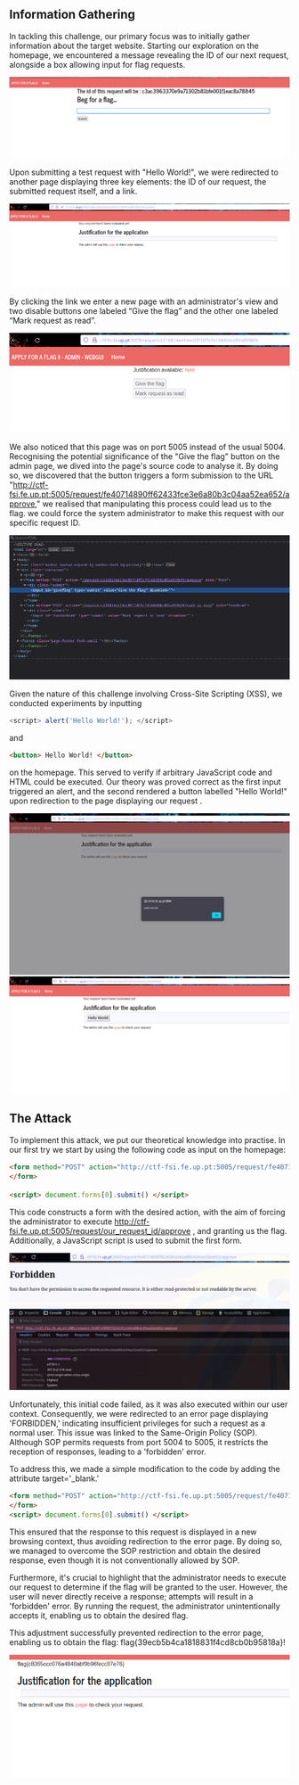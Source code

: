 ## Information Gathering

In tackling this challenge, our primary focus was to initially gather information about the target website. Starting our exploration on the homepage, we encountered a message revealing the ID of our next request, alongside a box allowing input for flag requests. 

![](img/firstpag.png)


 Upon submitting a test request with "Hello World!", we were redirected to another page displaying three key elements: the ID of our request, the submitted request itself, and a link.

 ![](img/second_pag.png)


By clicking the link we enter a new page with an administrator's view and two disable buttons one labeled “Give the flag” and the other one labeled “Mark request as read”. 

 ![](img/third_pag.png)

We also noticed that this page was on port 5005 instead of the usual 5004.
Recognising the potential significance of the "Give the flag" button on the admin page, we dived into the page's source code to analyse it. 
By doing so, we discovered that the button triggers a form submission to the URL "http://ctf-fsi.fe.up.pt:5005/request/fe40714890ff62433fce3e6a80b3c04aa52ea652/approve," we realised that manipulating this process could lead us to the flag. we could force the system administrator to make this request with our specific request ID.

 ![](img/source.png)

Given the nature of this challenge involving Cross-Site Scripting (XSS), we conducted experiments by inputting 

```js
<script> alert('Hello World!'); </script>
```

 and

```html
<button> Hello World! </button>
```

 on the homepage. This served to verify if arbitrary JavaScript code and HTML could be executed. Our theory was proved correct as the first input triggered an alert, and the second rendered a button labelled "Hello World!" upon redirection to the page displaying our request .

  ![](img/hello.png)
![](img/button.png)



## The Attack

To implement this attack, we put our theoretical knowledge into practise. In our first try we start by using the following code as input on the homepage:

```html
<form method="POST" action="http://ctf-fsi.fe.up.pt:5005/request/fe40714890ff62433fce3e6a80b3c04aa52ea652/approve" target="_blank">      
</form>

<script> document.forms[0].submit() </script>
```

This code constructs a form with the desired action, with the aim of forcing the administrator to execute http://ctf-fsi.fe.up.pt:5005/request/our_request_id/approve , and  granting us the flag. Additionally, a JavaScript script is used to submit the first form.

 ![](img/forbiden.png)

Unfortunately, this initial code failed, as it was also executed within our user context. Consequently, we were redirected to an error page displaying 'FORBIDDEN,' indicating insufficient privileges for such a request as a normal user. This issue was linked to the Same-Origin Policy (SOP). Although SOP permits requests from port 5004 to 5005, it restricts the reception of responses, leading to a 'forbidden' error.

To address this, we made a simple modification to the code by adding the attribute target='_blank.' 

```html
<form method="POST" action="http://ctf-fsi.fe.up.pt:5005/request/fe40714890ff62433fce3e6a80b3c04aa52ea652/approve" target="_blank">     
</form>
<script> document.forms[0].submit() </script>
```

This ensured that the response to this request is displayed in a new browsing context, thus avoiding redirection to the error page. By doing so, we managed to overcome the SOP restriction and obtain the desired response, even though it is not conventionally allowed by SOP.

Furthermore, it's crucial to highlight that the administrator needs to execute our request to determine if the flag will be granted to the user. However, the user will never directly receive a response; attempts will result in a 'forbidden' error. By running the request, the administrator unintentionally accepts it, enabling us to obtain the desired flag.


This adjustment successfully prevented redirection to the error page, enabling us to obtain the flag: flag{39ecb5b4ca1818831f4cd8cb0b95818a}!

 ![](img/flag.png)

